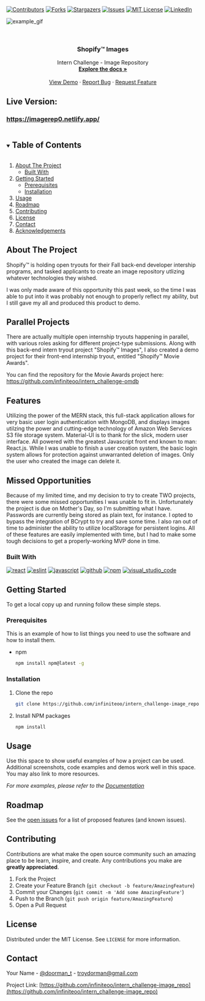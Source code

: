 
[![Contributors][contributors-shield]][contributors-url]
[![Forks][forks-shield]][forks-url]
[![Stargazers][stars-shield]][stars-url]
[![Issues][issues-shield]][issues-url]
[![MIT License][license-shield]][license-url]
[![LinkedIn][linkedin-shield]][linkedin-url]

![example_gif](./image_repo_example.gif)

<!-- PROJECT LOGO -->
<br />
<p align="center">
 

  <h3 align="center">Shopify™ Images</h3>

  <p align="center">
    Intern Challenge - Image Repository
    <br />
    <a href="https://github.com/infiniteoo/intern_challenge-image_repo"><strong>Explore the docs »</strong></a>
    <br />
    <br />
    <a href="https://imagerep0.netlify.app/">View Demo</a>
    ·
    <a href="https://github.com/infiniteoo/intern_challenge-image_repo/issues">Report Bug</a>
    ·
    <a href="https://github.com/infiniteoo/intern_challenge-image_repo/issues">Request Feature</a>
  </p>
</p>

## Live Version:
### https://imagerep0.netlify.app/

<!-- TABLE OF CONTENTS -->
<details open="open">
  <summary><h2 style="display: inline-block">Table of Contents</h2></summary>
  <ol>
    <li>
      <a href="#about-the-project">About The Project</a>
      <ul>
        <li><a href="#built-with">Built With</a></li>
      </ul>
    </li>
    <li>
      <a href="#getting-started">Getting Started</a>
      <ul>
        <li><a href="#prerequisites">Prerequisites</a></li>
        <li><a href="#installation">Installation</a></li>
      </ul>
    </li>
    <li><a href="#usage">Usage</a></li>
    <li><a href="#roadmap">Roadmap</a></li>
    <li><a href="#contributing">Contributing</a></li>
    <li><a href="#license">License</a></li>
    <li><a href="#contact">Contact</a></li>
    <li><a href="#acknowledgements">Acknowledgements</a></li>
  </ol>
</details>



<!-- ABOUT THE PROJECT -->
## About The Project

Shopify™ is holding open tryouts for their Fall back-end developer intership programs, and tasked applicants to create an image repository utlizing whatever technologies they wished.

I was only made aware of this opportunity this past week, so the time I was able to put into it was probably not enough to properly reflect my ability, but I still gave my all and produced this product to demo.

## Parallel Projects

There are actually multiple open internship tryouts happening in parallel, with various roles asking for different project-type submissions. Along with this back-end intern tryout project "Shopify™ Images", I also created a demo project for their front-end internship tryout, entitled "Shopify™ Movie Awards".  

You can find the repository for the Movie Awards project here:
https://github.com/infiniteoo/intern_challenge-omdb

## Features

Utilizing the power of the MERN stack, this full-stack application allows for very basic user login authentication with MongoDB, and displays images utilzing the power and cutting-edge technology of Amazon Web Services S3 file storage system.  Material-UI is to thank for the slick, modern user interface.  All powered with the greatest Javascript front end known to man: React.js.  While I was unable to finish a user creation system, the basic login system allows for protection against unwarranted deletion of images.  Only the user who created the image can delete it.

## Missed Opportunities

Because of my limited time, and my decision to try to create TWO projects, there were some missed opportunities I was unable to fit in.  Unfortunately the project is due on Mother's Day, so I'm submitting what I have.  Passwords are currently being stored as plain text, for instance.  I opted to bypass the integration of BCrypt to try and save some time.  I also ran out of time to administer the ability to utilize localStorage for persistent logins. All of these features are easily implemented with time, but I had to make some tough decisions to get a properly-working MVP done in time.  

### Built With

[![react](https://aleen42.github.io/badges/src/react.svg)](https://aleen42.github.io/badges/src/react.svg)
[![eslint](https://aleen42.github.io/badges/src/eslint.svg)](https://aleen42.github.io/badges/src/eslint.svg)
[![javascript](https://aleen42.github.io/badges/src/javascript.svg)](https://aleen42.github.io/badges/src/javascript.svg)
[![github](https://aleen42.github.io/badges/src/github.svg)](https://aleen42.github.io/badges/src/github.svg)
[![npm](https://aleen42.github.io/badges/src/npm.svg)](https://aleen42.github.io/badges/src/npm.svg)
[![visual_studio_code](https://aleen42.github.io/badges/src/visual_studio_code.svg)](https://aleen42.github.io/badges/src/visual_studio_code.svg)



<!-- GETTING STARTED -->
## Getting Started

To get a local copy up and running follow these simple steps.

### Prerequisites

This is an example of how to list things you need to use the software and how to install them.
* npm
  ```sh
  npm install npm@latest -g
  ```

### Installation

1. Clone the repo
   ```sh
   git clone https://github.com/infiniteoo/intern_challenge-image_repo.git
   ```
2. Install NPM packages
   ```sh
   npm install
   ```



<!-- USAGE EXAMPLES -->
## Usage

Use this space to show useful examples of how a project can be used. Additional screenshots, code examples and demos work well in this space. You may also link to more resources.

_For more examples, please refer to the [Documentation](https://example.com)_



<!-- ROADMAP -->
## Roadmap

See the [open issues](https://github.com/infiniteoo/intern_challenge-image_repo/issues) for a list of proposed features (and known issues).



<!-- CONTRIBUTING -->
## Contributing

Contributions are what make the open source community such an amazing place to be learn, inspire, and create. Any contributions you make are **greatly appreciated**.

1. Fork the Project
2. Create your Feature Branch (`git checkout -b feature/AmazingFeature`)
3. Commit your Changes (`git commit -m 'Add some AmazingFeature'`)
4. Push to the Branch (`git push origin feature/AmazingFeature`)
5. Open a Pull Request



<!-- LICENSE -->
## License

Distributed under the MIT License. See `LICENSE` for more information.



<!-- CONTACT -->
## Contact

Your Name - [@doorman_t](https://twitter.com/@doorman_t) - troydorman@gmail.com

Project Link: [https://github.com/infiniteoo/intern_challenge-image_repo](https://github.com/infiniteoo/intern_challenge-image_repo)








<!-- MARKDOWN LINKS & IMAGES -->
<!-- https://www.markdownguide.org/basic-syntax/#reference-style-links -->
[contributors-shield]: https://img.shields.io/github/contributors/infiniteoo/intern_challenge-image_repo?style=for-the-badge
[contributors-url]: https://github.com/infiniteoo/intern_challenge-image_repo/graphs/contributors
[forks-shield]: https://img.shields.io/github/forks/infiniteoo/intern_challenge-image_repo?style=for-the-badge
[forks-url]: https://github.com/infiniteoo/intern_challenge-image_repo/network/members
[stars-shield]: https://img.shields.io/github/stars/infiniteoo/intern_challenge-image_repo.svg?style=for-the-badge
[stars-url]: https://github.com/infiniteoo/intern_challenge-image_repo/stargazers
[issues-shield]: https://img.shields.io/github/issues/infiniteoo/intern_challenge-image_repo.svg?style=for-the-badge
[issues-url]: https://github.com/infiniteoo/intern_challenge-image_repo/issues
[license-shield]: https://img.shields.io/github/license/infiniteoo/intern_challenge-image_repo?style=for-the-badge
[license-url]: https://github.com/infiniteoo/intern_challenge-image_repo/blob/master/LICENSE.txt
[linkedin-shield]: https://img.shields.io/badge/-LinkedIn-black.svg?style=for-the-badge&logo=linkedin&colorB=555
[linkedin-url]: https://linkedin.com/in/t-wayne-doorman